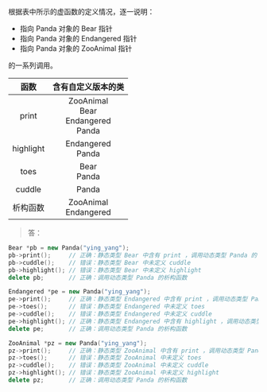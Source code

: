 根据表中所示的虚函数的定义情况，逐一说明：

* 指向 Panda 对象的 Bear 指针
* 指向 Panda 对象的 Endangered 指针
* 指向 Panda 对象的 ZooAnimal 指针

的一系列调用。

|函数|含有自定义版本的类|
|:-:|:-:|
|print|ZooAnimal <br> Bear <br> Endangered <br> Panda|
|highlight|Endangered <br> Panda|
|toes|Bear <br> Panda|
|cuddle|Panda|
|析构函数|ZooAnimal<br> Endangered|

> 答：

```cpp
Bear *pb = new Panda("ying_yang");
pb->print();     // 正确：静态类型 Bear 中含有 print ，调用动态类型 Panda 的 print
pb->cuddle();    // 错误：静态类型 Bear 中未定义 cuddle
pb->highlight(); // 错误：静态类型 Bear 中未定义 highlight
delete pb;       // 正确：调用动态类型 Panda 的析构函数

Endangered *pe = new Panda("ying_yang");
pe->print();     // 正确：静态类型 Endangered 中含有 print ，调用动态类型 Panda 的 print
pe->toes();      // 错误：静态类型 Endangered 中未定义 toes
pe->cuddle();    // 错误：静态类型 Endangered 中未定义 cuddle
pe->highlight(); // 正确：静态类型 Endangered 中含有 highlight ，调用动态类型 Panda 的 highlight
delete pe;       // 正确：调用动态类型 Panda 的析构函数

ZooAnimal *pz = new Panda("ying_yang");
pz->print();     // 正确：静态类型 ZooAnimal 中含有 print ，调用动态类型 Panda 的 print
pz->toes();      // 错误：静态类型 ZooAnimal 中未定义 toes
pz->cuddle();    // 错误：静态类型 ZooAnimal 中未定义 cuddle
pz->highlight(); // 错误：静态类型 ZooAnimal 中未定义 highlight
delete pz;       // 正确：调用动态类型 Panda 的析构函数
```
